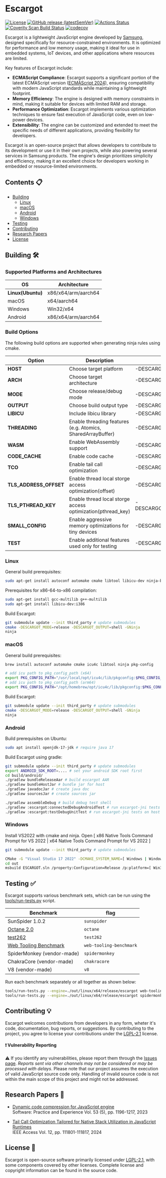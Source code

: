 # Escargot

[![License](https://img.shields.io/badge/License-LGPL%20v2.1-blue.svg)](LICENSE)
[![GitHub release (latestSemVer)](https://img.shields.io/github/v/release/Samsung/escargot)](https://github.com/Samsung/escargot/releases)
[![Actions Status](https://github.com/Samsung/escargot/workflows/ES-Actions/badge.svg)](https://github.com/Samsung/escargot/actions/workflows/es-actions.yml)
[![Coverity Scan Build Status](https://scan.coverity.com/projects/21647/badge.svg)](https://scan.coverity.com/projects/samsung-escargot)
[![codecov](https://codecov.io/gh/Samsung/escargot/branch/master/graph/badge.svg?token=DX8CN6E7A8)](https://codecov.io/gh/Samsung/escargot)


Escargot is a lightweight JavaScript engine developed by [Samsung](https://github.com/Samsung), designed specifically for resource-constrained environments. It is optimized for performance and low memory usage, making it ideal for use in embedded systems, IoT devices, and other applications where resources are limited.

Key features of Escargot include:
* **ECMAScript Compliance**: Escargot supports a significant portion of the latest ECMAScript version ([ECMAScript 2024](https://262.ecma-international.org/15.0/)), ensuring compatibility with modern JavaScript standards while maintaining a lightweight footprint.
* **Memory Efficiency**: The engine is designed with memory constraints in mind, making it suitable for devices with limited RAM and storage.
* **Performance Optimization**: Escargot implements various optimization techniques to ensure fast execution of JavaScript code, even on low-power devices.
* **Extensibility**: The engine can be customized and extended to meet the specific needs of different applications, providing flexibility for developers.

Escargot is an open-source project that allows developers to contribute to its development or use it in their own projects, while also powering several services in Samsung products. The engine's design prioritizes simplicity and efficiency, making it an excellent choice for developers working in embedded or resource-limited environments.


## Contents 📋
* [Building](#Building-)
  * [Linux](#Linux)
  * [macOS](#macOS)
  * [Android](#Android)
  * [Windows](#Windows)
* [Testing](#Testing-)
* [Contributing](#Contributing-)
* [Research Papers](#Research-Papers-)
* [License](#License-)

## Building 🛠️

### Supported Platforms and Architectures
| **OS** | **Architecture** |
|-|-|
| **Linux(Ubuntu)** | x86/x64/arm/aarch64 |
| macOS | x64/aarch64 |
| Windows | Win32/x64 |
| Android | x86/x64/arm/aarch64 |

### Build Options

The following build options are supported when generating ninja rules using cmake.

| **Option** | **Description** | **Flag** | **Value** | **Default** |
|-|-|-|-|-|
| **HOST** | Choose target platform | -DESCARGOT_HOST | linux/darwin/android/windows | |
| **ARCH** | Choose target architecture | -DESCARGOT_ARCH | x64/x86/arm/aarch64 | |
| **MODE** | Choose release/debug mode | -DESCARGOT_MODE | release/debug | release |
| **OUTPUT** | Choose build output type | -DESCARGOT_OUTPUT | shared_lib/static_lib/shell/cctest | shell |
| **LIBICU** | Include libicu library | -DESCARGOT_LIBICU_SUPPORT | ON/OFF | ON |
| **THREADING** | Enable threading features (e.g. Atomics, SharedArrayBuffer) | -DESCARGOT_THREADING | ON/OFF | ON |
| **WASM** | Enable WebAssembly support | -DESCARGOT_WASM | ON/OFF | OFF |
| **CODE_CACHE** | Enable code cache | -DESCARGOT_CODE_CACHE | ON/OFF | OFF |
| **TCO** | Enable tail call optimization | -DESCARGOT_TCO | ON/OFF | OFF |
| **TLS_ADDRESS_OFFSET** | Enable thread local storge access optimization(offset) | -DESCARGOT_TLS_ACCESS_BY_ADDRESS | ON/OFF | OFF |
| **TLS_PTHREAD_KEY** | Enable thread local storge access optimization(pthread_key) | -DESCARGOT_TLS_ACCESS_BY_PTHREAD_KEY | ON/OFF | OFF |
| **SMALL_CONFIG** | Enable aggressive memory optimizations for tiny devices | -DESCARGOT_SMALL_CONFIG | ON/OFF | OFF |
| **TEST** | Enable additional features used only for testing | -DESCARGOT_TEST | ON/OFF | OFF |

### Linux

General build prerequisites:
```sh
sudo apt-get install autoconf automake cmake libtool libicu-dev ninja-build pkg-config
```

Prerequisites for x86-64-to-x86 compilation:
```sh
sudo apt-get install gcc-multilib g++-multilib
sudo apt-get install libicu-dev:i386
```

Build Escargot:
```sh
git submodule update --init third_party # update submodules
cmake -DESCARGOT_MODE=release -DESCARGOT_OUTPUT=shell -GNinja
ninja
```

### macOS

General build prerequisites:
```sh
brew install autoconf automake cmake icu4c libtool ninja pkg-config

# add icu path to pkg_config_path (x64)
export PKG_CONFIG_PATH="/usr/local/opt/icu4c/lib/pkgconfig:$PKG_CONFIG_PATH"
# add icu path to pkg_config_path (arm64)
export PKG_CONFIG_PATH="/opt/homebrew/opt/icu4c/lib/pkgconfig:$PKG_CONFIG_PATH"
```

Build Escargot:
```sh
git submodule update --init third_party # update submodules
cmake -DESCARGOT_MODE=release -DESCARGOT_OUTPUT=shell -GNinja
ninja
```

### Android

Build prerequisites on Ubuntu:
```sh
sudo apt install openjdk-17-jdk # require java 17
```

Build Escargot using gradle:
```sh
git submodule update --init third_party # update submodules
export ANDROID_SDK_ROOT=.... # set your android SDK root first
cd build/android/
./gradlew bundleReleaseAar # build escargot AAR
./gradlew bundleHostJar # bundle jar for host
./gradlew javadocJar # create java doc
./gradlew sourcesJar # create sources jar

./gradlew assembleDebug # build debug test shell
./gradlew :escargot:connectedDebugAndroidTest # run escargot-jni tests on android device
./gradlew :escargot:testDebugUnitTest # run escargot-jni tests on host
```

### Windows

Install VS2022 with cmake and ninja.
Open [ x86 Native Tools Command Prompt for VS 2022 | x64 Native Tools Command Prompt for VS 2022 ]

```sh
git submodule update --init third_party # update submodules

CMake -G "Visual Studio 17 2022" -DCMAKE_SYSTEM_NAME=[ Windows | WindowsStore ] -DCMAKE_SYSTEM_VERSION:STRING="10.0"  -DCMAKE_SYSTEM_PROCESSOR=[ x86 | x64 ] -DCMAKE_GENERATOR_PLATFORM=[ Win32 | x64 ],version=10.0.18362.0 -DESCARGOT_ARCH=[ x86 | x64 ] -DESCARGOT_MODE=release -Bout -DESCARGOT_HOST=windows -DESCARGOT_OUTPUT=shell -DESCARGOT_LIBICU_SUPPORT=ON -DESCARGOT_THREADING=ON
cd out
msbuild ESCARGOT.sln /property:Configuration=Release /p:platform=[ Win32 | x64 ]
```

## Testing ✅

Escargot supports various benchmark sets, which can be run using the [tools/run-tests.py](https://github.com/Samsung/escargot/blob/master/tools/run-tests.py) script.

| Benchmark | flag |
| --- | --- |
| SunSpider 1.0.2 | `sunspider` |
| [Octane 2.0](https://github.com/chromium/octane.git) | `octane` |
| [test262](https://github.com/tc39/test262.git) | `test262` |
| [Web Tooling Benchmark](https://github.com/v8/web-tooling-benchmark) | `web-tooling-benchmark` |
| SpiderMonkey (vendor-made) | `spidermonkey` |
| ChakraCore (vendor-made) | `chakracore` |
| V8 (vendor-made) | `v8` |

Run each benchmark separately or all together as shown below:
```sh
tools/run-tests.py --engine=./out/linux/x64/release/escargot web-tooling-benchmark
tools/run-tests.py --engine=./out/linux/x64/release/escargot spidermonkey test262 v8
```

## Contributing 💡
Escargot welcomes contributions from developers in any form, wheter it's code, documentation, bug reports, or suggestions. By contributing to the project, you agree to license your contributions under the [LGPL-2.1](https://github.com/Samsung/escargot/blob/master/LICENSE) license.

#### ❗ Vulnerability Reporting
⚠️ If you identify any vulnerabilities, please report them through the [Issues page](https://github.com/Samsung/escargot/issues). *Reports sent via other channels may not be considered or may be processed with delays*. Please note that our project assumes the execution of valid JavaScript source code only. Handling of invalid source code is not within the main scope of this project and might not be addressed.

## Research Papers 📝
* [Dynamic code compression for JavaScript engine](https://doi.org/10.1002/spe.3186)  
  Software: Practice and Experience Vol. 53 (5), pp. 1196-1217, 2023

* [Tail Call Optimization Tailored for Native Stack Utilization in JavaScript Runtimes](https://doi.org/10.1109/ACCESS.2024.3441750)  
  IEEE Access Vol. 12, pp. 111801-111817, 2024

## License 📜
Escargot is open-source software primarily licensed under [LGPL-2.1](https://github.com/Samsung/escargot/blob/master/LICENSE), with some components covered by other licenses. Complete license and copyright information can be found in the source code.
